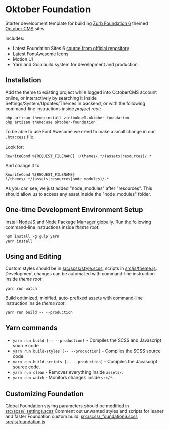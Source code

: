 # Oktober Foundation
Starter development template for building [Zurb Foundation 6](http://foundation.zurb.com/sites/docs/) themed [October CMS](//octobercms.com/) sites.

Includes:
- Latest Foundation Sites 6 [source from official repository](https://github.com/zurb/foundation-sites)
- Latest FontAwesome Icons
- Motion UI
- Yarn and Gulp build system for development and production


## Installation
Add the theme to existing project while logged into OctoberCMS account online,
or interactively by searching it inside Settings/System/Updates/Themes in backend,
or with the following command-line instructions inside *project root*:
```
php artisan theme:install zietbukuel.oktober-foundation
php artisan theme:use oktober-foundation
```
To be able to use Font Awesome we need to make a small change in our `.htaccess` file.

Look for:

`RewriteCond %{REQUEST_FILENAME} !/themes/.*/(assets|resources)/.*`

And change it to:

`RewriteCond %{REQUEST_FILENAME} !/themes/.*/(assets|resources|node_modules)/.*`

As you can see, we just added "node_modules" after "resources". This should allow us to access any asset inside the "node_modules" folder.

## One-time Development Environment Setup
Install [NodeJS and Node Package Manager](https://nodejs.org/en/) globally.
Run the following command-line instructions inside *theme root*:
```
npm install -g gulp yarn
yarn install
```

## Using and Editing
Custom styles should be in [src/scss/style.scss](https://github.com/zietbukuel/oktober-foundation/blob/master/src/scss/style.scss),
scripts in [src/js/theme.js](https://github.com/zietbukuel/oktober-foundation/blob/master/src/js/theme.js).
Development changes can be automated with command-line instruction inside *theme root*:
```
yarn run watch
```
Build optimized, minified, auto-prefixed assets with command-line instruction inside *theme root*:
```
yarn run build -- --production
```

## Yarn commands

- `yarn run build [-- --production]` - Compiles the SCSS and Javascript source code.
- `yarn run build-styles [-- --production]` - Compiles the SCSS source code.
- `yarn run build-scripts [-- --production]` - Compiles the Javascript source code.
- `yarn run clean` - Removes everything inside `assets/`.
- `yarn run watch` - Monitors changes inside `src/*`.

## Customizing Foundation
Global Foundation styling parameters should be modified in
[src/scss/_settings.scss](https://github.com/zietbukuel/oktober-foundation/blob/master/src/scss/_settings.scss)
Comment out unwanted styles and scripts for leaner and faster Foundation custom build:
[src/scss/_foundation6.scss](https://github.com/zietbukuel/oktober-foundation/blob/master/src/scss/_foundation6.scss)
[src/js/foundation.js](https://github.com/zietbukuel/oktober-foundation/blob/master/src/js/foundation.js)
